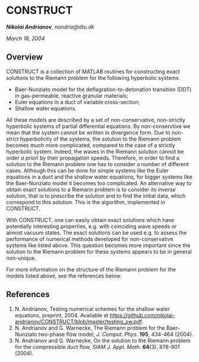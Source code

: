 # CONSTRUCT

_**Nikolai Andrianov**, nandria@dtu.dk_

_March 18, 2004_

## Overview

CONSTRUCT is a collection of MATLAB routines for constructing exact solutions to the Riemann problem for the following hyperbolic systems
* Baer-Nunziato model for the deflagration-to-detonation transition (DDT) in gas-permeable, reactive granular materials; 
* Euler equations in a duct of variable cross-section;
* Shallow water equations.

All these models are described by a set of non-conservative, non-strictly hyperbolic systems of partial differential equations.
By non-conservtive we mean that the system cannot be written in divergence form.
Due to non-strict hyperbolicity of the systems, the solution to the Riemann problem becomes much more complicated, compared to the case
of a strictly hyperbolic system. Indeed, the waves in the Riemann solution cannot be order *a priori* by their propagation speeds.
Therefore, in order to find a solution to the Riemann problem one has to consider a number of different cases. Although this can be done
for simple systems like the Euler equations in a duct and the shallow water equations, 
for bigger systems like the Baer-Nunziato model it becomes too complicated.
An alternative way to obtain exact solutions to a Riemann problem is to consider its *inverse* solution, that is to prescribe the solution
and to find the initial data, which correspond to this solution. This is the algorithm, implemented in CONSTRUCT.

With CONSTRUCT, one can easily obtain exact solutions which have potentially interesting properties, e.g. with coinciding wave speeds or
almost vacuum states. The exact solutions can be used e.g. to assess the performance of numerical methods developed for non-conservative
systems like listed above. This question becomes more important since the solution to the Riemann problem for these systems appears
to be in general non-unique.

For more information on the structure of the Riemann problem for the models listed above, see the references below.

## References

1. N. Andrianov, Testing numerical schemes for the shallow water equations,
preprint, 2004.  Available at https://github.com/nikolai-andrianov/CONSTRUCT/blob/master/testing_sw.pdf.
2. N. Andrianov and G. Warnecke, The Riemann problem for the Baer-Nunziato two-phase flow model,
 *J. Comput. Phys.* **195**, 434-464 (2004).
3. N. Andrianov and G. Warnecke, On the solution to the Riemann problem for the compressible duct flow,
*SIAM J. Appl. Math.* **64**(3), 878-901 (2004).
